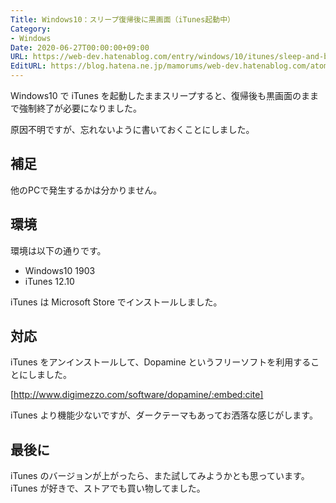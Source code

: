 ```yaml
---
Title: Windows10：スリープ復帰後に黒画面（iTunes起動中）
Category:
- Windows
Date: 2020-06-27T00:00:00+09:00
URL: https://web-dev.hatenablog.com/entry/windows/10/itunes/sleep-and-black-screen
EditURL: https://blog.hatena.ne.jp/mamorums/web-dev.hatenablog.com/atom/entry/26006613586975467
---
```


Windows10 で iTunes を起動したままスリープすると、復帰後も黒画面のままで強制終了が必要になりました。

原因不明ですが、忘れないように書いておくことにしました。


## 補足
他のPCで発生するかは分かりません。


## 環境
環境は以下の通りです。

- Windows10 1903
- iTunes 12.10

iTunes は Microsoft Store でインストールしました。


## 対応
iTunes をアンインストールして、Dopamine というフリーソフトを利用することにしました。

[http://www.digimezzo.com/software/dopamine/:embed:cite]

iTunes より機能少ないですが、ダークテーマもあってお洒落な感じがします。


## 最後に
iTunes のバージョンが上がったら、また試してみようかとも思っています。iTunes が好きで、ストアでも買い物してました。
